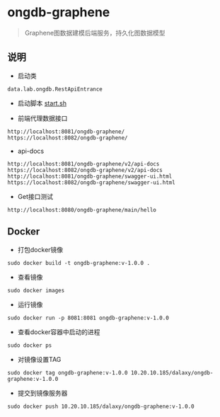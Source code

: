 # ongdb-graphene

>Graphene图数据建模后端服务，持久化图数据模型

## 说明
- 启动类
```
data.lab.ongdb.RestApiEntrance
```
- 启动脚本
[start.sh](ongdb-graphene/start.sh)

- 前端代理数据接口
```
http://localhost:8081/ongdb-graphene/
https://localhost:8082/ongdb-graphene/
```
- api-docs
```
http://localhost:8081/ongdb-graphene/v2/api-docs
https://localhost:8082/ongdb-graphene/v2/api-docs
http://localhost:8081/ongdb-graphene/swagger-ui.html
https://localhost:8082/ongdb-graphene/swagger-ui.html
```

- Get接口测试
```
http://localhost:8080/ongdb-graphene/main/hello
```

## Docker
- 打包docker镜像
```
sudo docker build -t ongdb-graphene:v-1.0.0 .
```
- 查看镜像
```
sudo docker images
```
- 运行镜像
```
sudo docker run -p 8081:8081 ongdb-graphene:v-1.0.0
```
- 查看docker容器中启动的进程
```
sudo docker ps
```

- 对镜像设置TAG
```
sudo docker tag ongdb-graphene:v-1.0.0 10.20.10.185/dalaxy/ongdb-graphene:v-1.0.0
```
- 提交到镜像服务器
```
sudo docker push 10.20.10.185/dalaxy/ongdb-graphene:v-1.0.0
```



